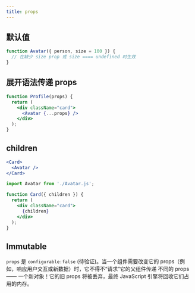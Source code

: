 ```yaml
---
title: props
---
```


## 默认值

```jsx
function Avatar({ person, size = 100 }) {
  // 在缺少 size prop 或 size ==== undefined 时生效
}
```

## 展开语法传递 props

```jsx
function Profile(props) {
  return (
    <div className="card">
      <Avatar {...props} />
    </div>
  );
}
```

## children

```jsx
<Card>
  <Avatar />
</Card>
```

```jsx
import Avatar from './Avatar.js';

function Card({ children }) {
  return (
    <div className="card">
      {children}
    </div>
  );
}
```

## Immutable

`props` 是 `configurable:false` (待验证)。当一个组件需要改变它的 props（例如，响应用户交互或新数据）时，它不得不“请求”它的父组件传递 不同的 props —— 一个新对象！它的旧 props 将被丢弃，最终 JavaScript 引擎将回收它们占用的内存。
